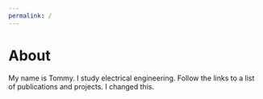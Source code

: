 ```yaml
---
permalink: /
---
```

# **About**
My name is Tommy. I study electrical engineering. Follow the links to a list of publications and projects. I changed this.
